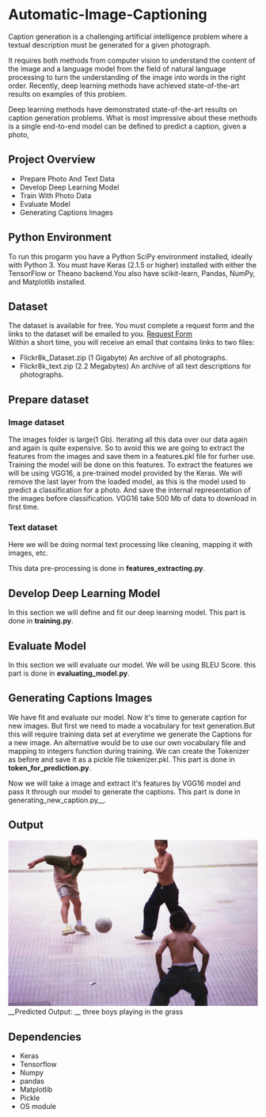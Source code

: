 # Automatic-Image-Captioning
Caption generation is a challenging artificial intelligence problem where a textual description must be generated for a given 
photograph.

It requires both methods from computer vision to understand the content of the image and a language model from the field of natural 
language processing to turn the understanding of the image into words in the right order. Recently, deep learning methods have achieved
state-of-the-art results on examples of this problem.

Deep learning methods have demonstrated state-of-the-art results on caption generation problems. What is most impressive about these 
methods is a single end-to-end model can be defined to predict a caption, given a photo,

## Project Overview
* Prepare Photo And Text Data
* Develop Deep Learning Model
* Train With Photo Data
* Evaluate Model
* Generating Captions Images

## Python Environment
To run this progarm you have a Python SciPy environment installed, ideally with Python 3. You must have Keras (2.1.5 or higher) 
installed with either the TensorFlow or Theano backend.You also have scikit-learn, Pandas, NumPy, and Matplotlib installed.

## Dataset
The dataset is available for free. You must complete a request form and the links to the dataset will be emailed to you.
[Request Form](https://forms.illinois.edu/sec/1713398)<br/>
Within a short time, you will receive an email that contains links to two files:
* Flickr8k_Dataset.zip (1 Gigabyte) An archive of all photographs.
* Flickr8k_text.zip (2.2 Megabytes) An archive of all text descriptions for photographs.

## Prepare dataset
### Image dataset
The images folder is large(1 Gb). Iterating all this data over our data again and again is quite expensive. So to avoid this we 
are going to extract the features from the images and save them in a features.pkl file for furher use. Training the model will be 
done on this features. To extract the features we will be using VGG16, a pre-trained model provided by the Keras. We will remove the
last layer from the loaded model, as this is the model used to predict a classification for a photo. And save the internal
representation of the images before classification.
VGG16 take 500 Mb of data to download in first time.
### Text dataset
Here we will be doing normal text processing like cleaning, mapping it with images,  etc.

This data pre-processing is done in __features_extracting.py__.

## Develop Deep Learning Model
In this section we will define and fit our deep learning model.
This part is done in __training.py__.

## Evaluate Model
In this section we will evaluate our model. We will be using BLEU Score.
this part is done in __evaluating_model.py__.

## Generating Captions Images
We have fit and evaluate our model. Now it's time to generate caption for new images.
But first we need to made a vocabulary for text generation.But this will require training data set at everytime we generate the 
Captions for a new image. An alternative would be to use our own vocabulary file and mapping to integers function during training.
We can create the Tokenizer as before and save it as a pickle file tokenizer.pkl.
This part is done in __token_for_prediction.py__.

Now we will take a image and extract it's features by VGG16 model and pass it through our model to generate the captions.
This part is done in generating_new_caption.py__.
## Output
![Inout Image](images/example.jpg)<br/>
__Predicted Output: __ three boys playing in the grass
## Dependencies
* Keras
* Tensorflow
* Numpy
* pandas
* Matplotlib
* Pickle
* OS module
